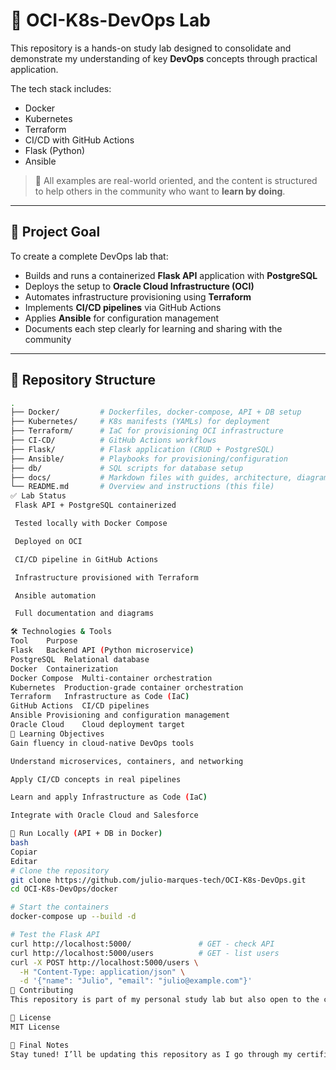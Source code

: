 # 🚀 OCI-K8s-DevOps Lab

This repository is a hands-on study lab designed to consolidate and demonstrate my understanding of key **DevOps** concepts through practical application.

The tech stack includes:

- Docker
- Kubernetes
- Terraform
- CI/CD with GitHub Actions
- Flask (Python)
- Ansible

> 📌 All examples are real-world oriented, and the content is structured to help others in the community who want to **learn by doing**.

---

## 🎯 Project Goal

To create a complete DevOps lab that:

- Builds and runs a containerized **Flask API** application with **PostgreSQL**
- Deploys the setup to **Oracle Cloud Infrastructure (OCI)**
- Automates infrastructure provisioning using **Terraform**
- Implements **CI/CD pipelines** via GitHub Actions
- Applies **Ansible** for configuration management
- Documents each step clearly for learning and sharing with the community

---

## 📁 Repository Structure

```bash
.
├── Docker/         # Dockerfiles, docker-compose, API + DB setup
├── Kubernetes/     # K8s manifests (YAMLs) for deployment
├── Terraform/      # IaC for provisioning OCI infrastructure
├── CI-CD/          # GitHub Actions workflows
├── Flask/          # Flask application (CRUD + PostgreSQL)
├── Ansible/        # Playbooks for provisioning/configuration
├── db/             # SQL scripts for database setup
├── docs/           # Markdown files with guides, architecture, diagrams
└── README.md       # Overview and instructions (this file)
✅ Lab Status
 Flask API + PostgreSQL containerized

 Tested locally with Docker Compose

 Deployed on OCI

 CI/CD pipeline in GitHub Actions

 Infrastructure provisioned with Terraform

 Ansible automation

 Full documentation and diagrams

🛠️ Technologies & Tools
Tool	Purpose
Flask	Backend API (Python microservice)
PostgreSQL	Relational database
Docker	Containerization
Docker Compose	Multi-container orchestration
Kubernetes	Production-grade container orchestration
Terraform	Infrastructure as Code (IaC)
GitHub Actions	CI/CD pipelines
Ansible	Provisioning and configuration management
Oracle Cloud	Cloud deployment target
🧠 Learning Objectives
Gain fluency in cloud-native DevOps tools

Understand microservices, containers, and networking

Apply CI/CD concepts in real pipelines

Learn and apply Infrastructure as Code (IaC)

Integrate with Oracle Cloud and Salesforce

🧪 Run Locally (API + DB in Docker)
bash
Copiar
Editar
# Clone the repository
git clone https://github.com/julio-marques-tech/OCI-K8s-DevOps.git
cd OCI-K8s-DevOps/docker

# Start the containers
docker-compose up --build -d

# Test the Flask API
curl http://localhost:5000/               # GET - check API
curl http://localhost:5000/users          # GET - list users
curl -X POST http://localhost:5000/users \
  -H "Content-Type: application/json" \
  -d '{"name": "Julio", "email": "julio@example.com"}'
🤝 Contributing
This repository is part of my personal study lab but also open to the community. Feel free to fork, test, submit issues or pull requests. Let’s grow together. 🌱

📄 License
MIT License

🧭 Final Notes
Stay tuned! I’ll be updating this repository as I go through my certifications, expand my cloud skills, and build real-world experience — always sharing the journey. 🌍
